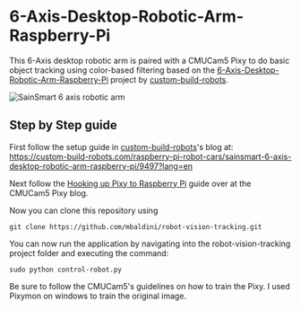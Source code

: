 # 6-Axis-Desktop-Robotic-Arm-Raspberry-Pi
This 6-Axis desktop robotic arm is paired with a CMUCam5 Pixy to do basic object tracking using color-based filtering based on the [6-Axis-Desktop-Robotic-Arm-Raspberry-Pi](https://github.com/custom-build-robots/6-Axis-Desktop-Robotic-Arm-Raspberry-Pi) project by [custom-build-robots](https://github.com/custom-build-robots).

![SainSmart 6 axis robotic arm](https://custom-build-robots.com/wp-content/uploads/2017/11/SainSmart_6_axis_desktop_robotic_arm-300x200.jpg)

## Step by Step guide
First follow the setup guide in [custom-build-robots](https://github.com/custom-build-robots)'s blog at: https://custom-build-robots.com/raspberry-pi-robot-cars/sainsmart-6-axis-desktop-robotic-arm-raspberry-pi/9497?lang=en

Next follow the [Hooking up Pixy to Raspberry Pi](http://www.cmucam.org/projects/cmucam5/wiki/Hooking_up_Pixy_to_a_Raspberry_Pi) guide over at the CMUCam5 Pixy blog.

Now you can clone this repository using
```
git clone https://github.com/mbaldini/robot-vision-tracking.git
```

You can now run the application by navigating into the robot-vision-tracking project folder and executing the command:
```
sudo python control-robot.py
```

Be sure to follow the CMUCam5's guidelines on how to train the Pixy. I used Pixymon on windows to train the original image.
